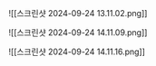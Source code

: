 ![[스크린샷 2024-09-24 13.11.02.png]]

![[스크린샷 2024-09-24 14.11.09.png]]

![[스크린샷 2024-09-24 14.11.16.png]]